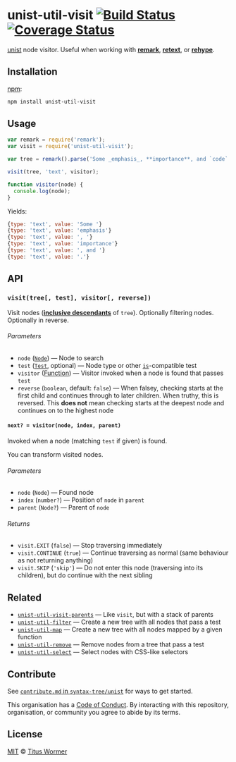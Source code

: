 # unist-util-visit [![Build Status][build-badge]][build-page] [![Coverage Status][coverage-badge]][coverage-page]

[unist][] node visitor.  Useful when working with [**remark**][remark],
[**retext**][retext], or [**rehype**][rehype].

## Installation

[npm][]:

```bash
npm install unist-util-visit
```

## Usage

```javascript
var remark = require('remark');
var visit = require('unist-util-visit');

var tree = remark().parse('Some _emphasis_, **importance**, and `code`.');

visit(tree, 'text', visitor);

function visitor(node) {
  console.log(node);
}
```

Yields:

```js
{type: 'text', value: 'Some '}
{type: 'text', value: 'emphasis'}
{type: 'text', value: ', '}
{type: 'text', value: 'importance'}
{type: 'text', value: ', and '}
{type: 'text', value: '.'}
```

## API

### `visit(tree[, test], visitor[, reverse])`

Visit nodes ([**inclusive descendants**][descendant] of `tree`).  Optionally
filtering nodes.  Optionally in reverse.

###### Parameters

*   `node` ([`Node`][node])
    — Node to search
*   `test` ([`Test`][is], optional)
    — Node type or other [`is`][is]-compatible test
*   `visitor` ([Function][visitor])
    — Visitor invoked when a node is found that passes `test`
*   `reverse` (`boolean`, default: `false`)
    — When falsey, checking starts at the first child and continues
    through to later children.  When truthy, this is reversed.
    This **does not** mean checking starts at the deepest node and
    continues on to the highest node

#### `next? = visitor(node, index, parent)`

Invoked when a node (matching `test` if given) is found.

You can transform visited nodes.

###### Parameters

*   `node` (`Node`) — Found node
*   `index` (`number?`) — Position of `node` in `parent`
*   `parent` (`Node?`) — Parent of `node`

###### Returns

*   `visit.EXIT` (`false`)
    — Stop traversing immediately
*   `visit.CONTINUE` (`true`)
    — Continue traversing as normal (same behaviour as not returning anything)
*   `visit.SKIP` (`'skip'`)
    — Do not enter this node (traversing into its children), but do continue
    with the next sibling

## Related

*   [`unist-util-visit-parents`](https://github.com/syntax-tree/unist-util-visit-parents)
    — Like `visit`, but with a stack of parents
*   [`unist-util-filter`](https://github.com/eush77/unist-util-filter)
    — Create a new tree with all nodes that pass a test
*   [`unist-util-map`](https://github.com/syntax-tree/unist-util-map)
    — Create a new tree with all nodes mapped by a given function
*   [`unist-util-remove`](https://github.com/eush77/unist-util-remove)
    — Remove nodes from a tree that pass a test
*   [`unist-util-select`](https://github.com/eush77/unist-util-select)
    — Select nodes with CSS-like selectors

## Contribute

See [`contribute.md` in `syntax-tree/unist`][contribute] for ways to get
started.

This organisation has a [Code of Conduct][coc].  By interacting with this
repository, organisation, or community you agree to abide by its terms.

## License

[MIT][license] © [Titus Wormer][author]

<!-- Definition -->

[build-badge]: https://img.shields.io/travis/syntax-tree/unist-util-visit.svg

[build-page]: https://travis-ci.org/syntax-tree/unist-util-visit

[coverage-badge]: https://img.shields.io/codecov/c/github/syntax-tree/unist-util-visit.svg

[coverage-page]: https://codecov.io/github/syntax-tree/unist-util-visit?branch=master

[npm]: https://docs.npmjs.com/cli/install

[license]: LICENSE

[author]: http://wooorm.com

[unist]: https://github.com/syntax-tree/unist

[retext]: https://github.com/wooorm/retext

[remark]: https://github.com/wooorm/remark

[rehype]: https://github.com/wooorm/rehype

[node]: https://github.com/syntax-tree/unist#node

[descendant]: https://github.com/syntax-tree/unist#descendant

[is]: https://github.com/syntax-tree/unist-util-is#istest-node-index-parent-context

[visitor]: #next--visitornode-index-parent

[contribute]: https://github.com/syntax-tree/unist/blob/master/contributing.md

[coc]: https://github.com/syntax-tree/unist/blob/master/code-of-conduct.md
